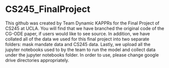 # CS245_FinalProject
This github was created by Team Dynamic KAPPRs for the Final Project of CS245 at UCLA. You will find that we have branched the original code of the CG-ODE paper, 
if users would like to see source. 
In addition, we have collated all of the data we used for this final project into two separate folders: mask mandate data and CS245 data.
Lastly, we upload all the jupyter notebooks used to by the team to run the model and collect data under the jupyter notebooks folder. In order to use, please change google drive directories appropriately. 
